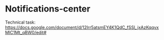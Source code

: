 # Notifications-center

Technical task: https://docs.google.com/document/d/12Irr5atsmEY4K1QdC_fSSl_jxAzKqqvxMlC1Mt_qBW0/edit#
